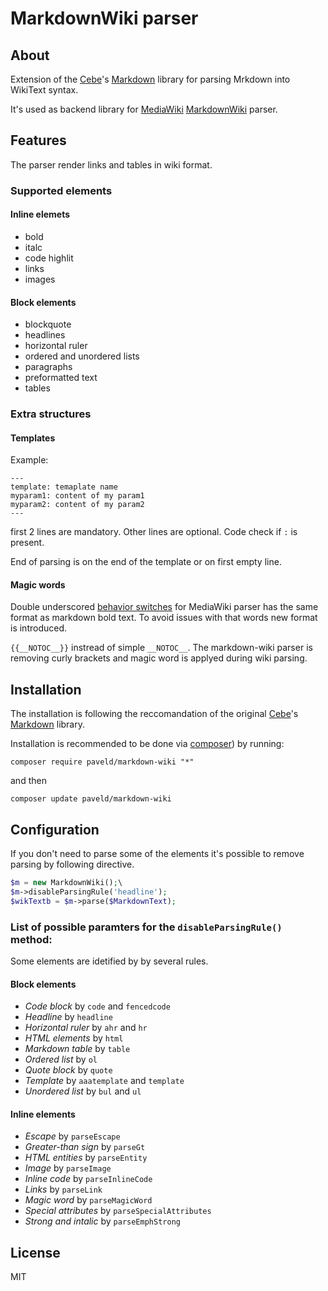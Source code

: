 # MarkdownWiki parser

## About
Extension of the [Cebe](https://github.com/cebe)'s [Markdown](https://github.com/cebe/markdown) library for parsing Mrkdown into WikiText syntax.

It's used as backend library for [MediaWiki](https://www.mediawiki.org) [MarkdownWiki](https://github.com/PavelD/mw-markdown-wiki) parser.

## Features
The parser render links and tables in wiki format.

### Supported elements

#### Inline elemets
* bold
* italc
* code highlit
* links
* images

#### Block elements
* blockquote
* headlines
* horizontal ruler
* ordered and unordered lists
* paragraphs
* preformatted text
* tables

### Extra structures
#### Templates
Example:

```
---
template: temaplate name
myparam1: content of my param1
myparam2: content of my param2
---
```
first 2 lines are mandatory. Other lines are optional. Code check if `:` is present.

End of parsing is on the end of the template or on first empty line.

#### Magic words

Double underscored [behavior switches](https://www.mediawiki.org/wiki/Help:Magic_words#Behavior_switches) for MediaWiki parser has the same format as markdown bold text. To avoid issues with that words new format is introduced.

`{{__NOTOC__}}` instread of simple `__NOTOC__`. The markdown-wiki parser is removing curly brackets and magic word is applyed during wiki parsing.


## Installation

The installation is following the reccomandation of the original [Cebe](https://github.com/cebe)'s [Markdown](https://github.com/cebe/markdown) library.

Installation is recommended to be done via [composer](https://getcomposer.org/)) by running:

```
composer require paveld/markdown-wiki "*"
```

and then

```
composer update paveld/markdown-wiki
```

## Configuration

If you don't need to parse some of the elements it's possible to remove parsing by following directive.

``` php
$m = new MarkdownWiki();\
$m->disableParsingRule('headline');
$wikTextb = $m->parse($MarkdownText);
```

### List of possible paramters for the `disableParsingRule()` method:

Some elements are idetified by by several rules.

#### Block elements

* *Code block* by `code` and `fencedcode`
* *Headline* by `headline`
* *Horizontal ruler* by `ahr` and `hr`
* *HTML elements* by `html`
* *Markdown table* by `table`
* *Ordered list* by `ol`
* *Quote block* by `quote`
* *Template* by `aaatemplate` and `template`
* *Unordered list* by `bul` and `ul`

#### Inline elements

* *Escape* by `parseEscape`
* *Greater-than sign* by `parseGt`
* *HTML entities* by `parseEntity`
* *Image* by `parseImage`
* *Inline code* by `parseInlineCode`
* *Links* by `parseLink`
* *Magic word* by `parseMagicWord`
* *Special attributes* by `parseSpecialAttributes`
* *Strong and intalic* by `parseEmphStrong`

## License
MIT
